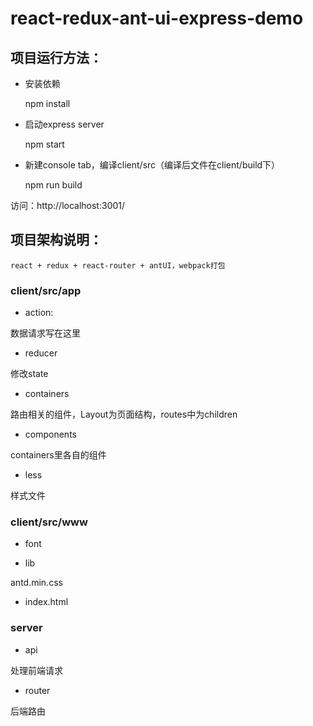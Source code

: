 # react-redux-ant-ui-express-demo

## 项目运行方法：

* 安装依赖

    npm install

* 启动express server

    npm start

* 新建console tab，编译client/src（编译后文件在client/build下）

    npm run build

访问：http://localhost:3001/

## 项目架构说明：

    react + redux + react-router + antUI，webpack打包

### client/src/app

* action:
 
数据请求写在这里

* reducer

修改state

* containers

路由相关的组件，Layout为页面结构，routes中为children

* components

containers里各自的组件

* less

样式文件

### client/src/www

* font

* lib

antd.min.css

* index.html

### server

* api

处理前端请求

* router

后端路由

